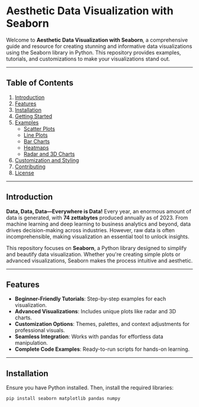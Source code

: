 # Aesthetic Data Visualization with Seaborn

Welcome to **Aesthetic Data Visualization with Seaborn**, a comprehensive guide and resource for creating stunning and informative data visualizations using the Seaborn library in Python. This repository provides examples, tutorials, and customizations to make your visualizations stand out.

---

## Table of Contents

1. [Introduction](#introduction)
2. [Features](#features)
3. [Installation](#installation)
4. [Getting Started](#getting-started)
5. [Examples](#examples)
    - [Scatter Plots](#scatter-plots)
    - [Line Plots](#line-plots)
    - [Bar Charts](#bar-charts)
    - [Heatmaps](#heatmaps)
    - [Radar and 3D Charts](#radar-and-3d-charts)
6. [Customization and Styling](#customization-and-styling)
7. [Contributing](#contributing)
8. [License](#license)

---

## Introduction

**Data, Data, Data—Everywhere is Data!** Every year, an enormous amount of data is generated, with **74 zettabytes** produced annually as of 2023. From machine learning and deep learning to business analytics and beyond, data drives decision-making across industries. However, raw data is often incomprehensible, making visualization an essential tool to unlock insights.

This repository focuses on **Seaborn**, a Python library designed to simplify and beautify data visualization. Whether you're creating simple plots or advanced visualizations, Seaborn makes the process intuitive and aesthetic.

---

## Features

- **Beginner-Friendly Tutorials**: Step-by-step examples for each visualization.
- **Advanced Visualizations**: Includes unique plots like radar and 3D charts.
- **Customization Options**: Themes, palettes, and context adjustments for professional visuals.
- **Seamless Integration**: Works with pandas for effortless data manipulation.
- **Complete Code Examples**: Ready-to-run scripts for hands-on learning.

---

## Installation

Ensure you have Python installed. Then, install the required libraries:

```bash
pip install seaborn matplotlib pandas numpy

